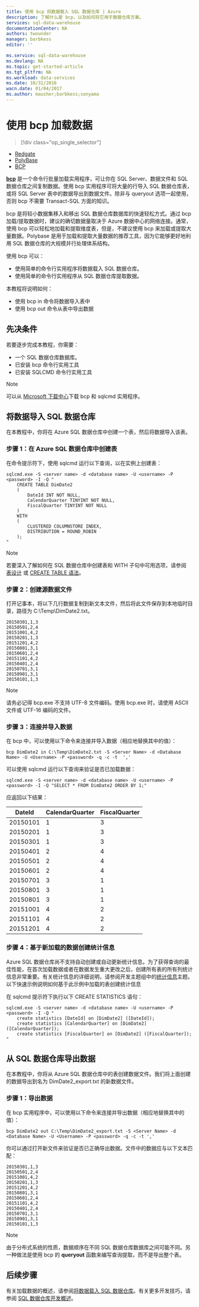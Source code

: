 ```yaml
---
title: 使用 bcp 将数据载入 SQL 数据仓库 | Azure
description: 了解什么是 bcp，以及如何将它用于数据仓库方案。
services: sql-data-warehouse
documentationCenter: NA
authors: twounder
manager: barbkess
editor: ''

ms.service: sql-data-warehouse
ms.devlang: NA
ms.topic: get-started-article
ms.tgt_pltfrm: NA
ms.workload: data-services
ms.date: 10/31/2016
wacn.date: 01/04/2017
ms.author: mausher;barbkess;sonyama
---
```


# 使用 bcp 加载数据

> [!div class="op_single_selector"]
- [Redgate](./sql-data-warehouse-load-with-redgate.md)
- [PolyBase](./sql-data-warehouse-get-started-load-with-polybase.md)
- [BCP](./sql-data-warehouse-load-with-bcp.md)

**[bcp][]** 是一个命令行批量加载实用程序，可让你在 SQL Server、数据文件和 SQL 数据仓库之间复制数据。使用 bcp 实用程序可将大量的行导入 SQL 数据仓库表，或将 SQL Server 表中的数据导出到数据文件。除非与 queryout 选项一起使用，否则 bcp 不需要 Transact-SQL 方面的知识。

bcp 是将较小数据集移入和移出 SQL 数据仓库数据库的快速轻松方式。通过 bcp 加载/提取数据时，建议的确切数据量取决于 Azure 数据中心的网络连接。通常，使用 bcp 可以轻松地加载和提取维度表，但是，不建议使用 bcp 来加载或提取大量数据。Polybase 是用于加载和提取大量数据的推荐工具，因为它能够更好地利用 SQL 数据仓库的大规模并行处理体系结构。

使用 bcp 可以：

- 使用简单的命令行实用程序将数据载入 SQL 数据仓库。
- 使用简单的命令行实用程序从 SQL 数据仓库提取数据。

本教程将说明如何：

- 使用 bcp in 命令将数据导入表中
- 使用 bcp out 命令从表中导出数据

## 先决条件

若要逐步完成本教程，你需要：

- 一个 SQL 数据仓库数据库。
- 已安装 bcp 命令行实用工具
- 已安装 SQLCMD 命令行实用工具

>[!NOTE]
> 可以从 [Microsoft 下载中心][]下载 bcp 和 sqlcmd 实用程序。

## 将数据导入 SQL 数据仓库

在本教程中，你将在 Azure SQL 数据仓库中创建一个表，然后将数据导入该表。

### 步骤 1：在 Azure SQL 数据仓库中创建表

在命令提示符下，使用 sqlcmd 运行以下查询，以在实例上创建表：

```
sqlcmd.exe -S <server name> -d <database name> -U <username> -P <password> -I -Q "
    CREATE TABLE DimDate2
    (
        DateId INT NOT NULL,
        CalendarQuarter TINYINT NOT NULL,
        FiscalQuarter TINYINT NOT NULL
    )
    WITH
    (
        CLUSTERED COLUMNSTORE INDEX,
        DISTRIBUTION = ROUND_ROBIN
    );
"
```

>[!NOTE]
> 若要深入了解如何在 SQL 数据仓库中创建表和 WITH 子句中可用选项，请参阅 [表设计][Table Design] 或 [CREATE TABLE 语法][CREATE TABLE syntax]。

### 步骤 2：创建源数据文件

打开记事本，将以下几行数据复制到新文本文件，然后将此文件保存到本地临时目录，路径为 C:\\Temp\\DimDate2.txt。

```
20150301,1,3
20150501,2,4
20151001,4,2
20150201,1,3
20151201,4,2
20150801,3,1
20150601,2,4
20151101,4,2
20150401,2,4
20150701,3,1
20150901,3,1
20150101,1,3
```

> [!NOTE]
> 请务必记得 bcp.exe 不支持 UTF-8 文件编码。使用 bcp.exe 时，请使用 ASCII 文件或 UTF-16 编码的文件。

### 步骤 3：连接并导入数据
在 bcp 中，可以使用以下命令来连接并导入数据（相应地替换其中的值）：

```
bcp DimDate2 in C:\Temp\DimDate2.txt -S <Server Name> -d <Database Name> -U <Username> -P <password> -q -c -t  ','
```

可以使用 sqlcmd 运行以下查询来验证是否已加载数据：

```
sqlcmd.exe -S <server name> -d <database name> -U <username> -P <password> -I -Q "SELECT * FROM DimDate2 ORDER BY 1;"
```

应返回以下结果：

DateId |CalendarQuarter |FiscalQuarter
----------- |--------------- |-------------
20150101 |1 |3
20150201 |1 |3
20150301 |1 |3
20150401 |2 |4
20150501 |2 |4
20150601 |2 |4
20150701 |3 |1
20150801 |3 |1
20150801 |3 |1
20151001 |4 |2
20151101 |4 |2
20151201 |4 |2

### 步骤 4：基于新加载的数据创建统计信息
Azure SQL 数据仓库尚不支持自动创建或自动更新统计信息。为了获得查询的最佳性能，在首次加载数据或者在数据发生重大更改之后，创建所有表的所有列统计信息非常重要。有关统计信息的详细说明，请参阅开发主题组中的[统计信息][Statistics]主题。以下快速示例说明如何基于此示例中加载的表创建统计信息

在 sqlcmd 提示符下执行以下 CREATE STATISTICS 语句：

```
sqlcmd.exe -S <server name> -d <database name> -U <username> -P <password> -I -Q "
    create statistics [DateId] on [DimDate2] ([DateId]);
    create statistics [CalendarQuarter] on [DimDate2] ([CalendarQuarter]);
    create statistics [FiscalQuarter] on [DimDate2] ([FiscalQuarter]);
"
```

## 从 SQL 数据仓库导出数据
在本教程中，你将从 Azure SQL 数据仓库中的表创建数据文件。我们将上面创建的数据导出到名为 DimDate2\_export.txt 的新数据文件。

### 步骤 1：导出数据
在 bcp 实用程序中，可以使用以下命令来连接并导出数据（相应地替换其中的值）：

```
bcp DimDate2 out C:\Temp\DimDate2_export.txt -S <Server Name> -d <Database Name> -U <Username> -P <password> -q -c -t ','
```

你可以通过打开新文件来验证是否已正确导出数据。文件中的数据应与以下文本匹配：

```
20150301,1,3
20150501,2,4
20151001,4,2
20150201,1,3
20151201,4,2
20150801,3,1
20150601,2,4
20151101,4,2
20150401,2,4
20150701,3,1
20150901,3,1
20150101,1,3
```

>[!NOTE]
> 由于分布式系统的性质，数据顺序在不同 SQL 数据仓库数据库之间可能不同。另一种做法是使用 bcp 的 **queryout** 函数来编写查询提取，而不是导出整个表。

## 后续步骤
有关加载数据的概述，请参阅[将数据载入 SQL 数据仓库][]。有关更多开发技巧，请参阅 [SQL 数据仓库开发概述][]。

<!--Image references-->

<!--Article references-->

[将数据载入 SQL 数据仓库]: ./sql-data-warehouse-overview-load.md
[SQL 数据仓库开发概述]: ./sql-data-warehouse-overview-develop.md
[Table Design]: ./sql-data-warehouse-tables-overview.md
[Statistics]: ./sql-data-warehouse-tables-statistics.md

<!--MSDN references-->
[bcp]: https://msdn.microsoft.com/zh-cn/library/ms162802.aspx
[CREATE TABLE syntax]: https://msdn.microsoft.com/zh-cn/library/mt203953.aspx

<!--Other Web references-->

[Microsoft 下载中心]: https://www.microsoft.com/download/details.aspx?id=36433

<!---HONumber=Mooncake_Quality_Review_0104_2017-->